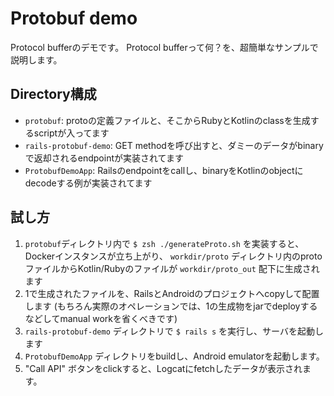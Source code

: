 # Protobuf demo

Protocol bufferのデモです。
Protocol bufferって何？を、超簡単なサンプルで説明します。

## Directory構成

* `protobuf`: protoの定義ファイルと、そこからRubyとKotlinのclassを生成するscriptが入ってます
* `rails-protobuf-demo`: GET methodを呼び出すと、ダミーのデータがbinaryで返却されるendpointが実装されてます
* `ProtobufDemoApp`: Railsのendpointをcallし、binaryをKotlinのobjectにdecodeする例が実装されてます

## 試し方

1. `protobuf`ディレクトリ内で `$ zsh ./generateProto.sh` を実装すると、Dockerインスタンスが立ち上がり、
`workdir/proto` ディレクトリ内のprotoファイルからKotlin/Rubyのファイルが `workdir/proto_out` 配下に生成されます
2. 1で生成されたファイルを、RailsとAndroidのプロジェクトへcopyして配置します
(もちろん実際のオペレーションでは、1の生成物をjarでdeployするなどしてmanual workを省くべきです)
3. `rails-protobuf-demo` ディレクトリで `$ rails s` を実行し、サーバを起動します
4. `ProtobufDemoApp` ディレクトリをbuildし、Android emulatorを起動します。
5. "Call API" ボタンをclickすると、Logcatにfetchしたデータが表示されます。